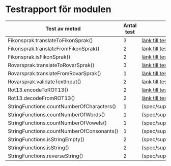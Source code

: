 # Testrapport för modulen
|Test av metod|Antal test|Testresultat|
|-------|-----------|------------|
|Fikonsprak.translateToFikonSprak()|3|[länk till test](spec/support/Fikonsprak.spec.js)|
|Fikonsprak.translateFromFikonSprak()|2|[länk till test](spec/support/Fikonsprak.spec.js)|
|Fikonsprak.isFikonSprak()|2|[länk till test](spec/support/Fikonsprak.spec.js)|
|Rovarsprak.translateToRovarSprak()|3|[länk till test](spec/support/Rovarsprak.spec.js)|
|Rovarsprak.translateFromRovarSprak()|1|[länk till test](spec/support/Rovarsprak.spec.js)|
|Rovarsprak.validateTextInput()|2|[länk till test](spec/support/Rovarsprak.spec.js)|
|Rot13.encodeToROT13()|2|[länk till test](spec/support/Rot13.spec.js)|
|Rot13.decodeFromROT13()|2|[länk till test](spec/support/Rot13.spec.js)|
|StringFunctions.countNumberOfCharacters()|1|(spec/support/StringFunctions.spec.js)|
|StringFunctions.countNumberOfWords()|1|(spec/support/StringFunctions.spec.js)|
|StringFunctions.countNumberOfVowels()|1|(spec/support/StringFunctions.spec.js)|
|StringFunctions.countNumberOfConsonants()|1|(spec/support/StringFunctions.spec.js)|
|StringFunctions.isStringEmpty()|2|(spec/support/StringFunctions.spec.js)|
|StringFunctions.isString()|2|(spec/support/StringFunctions.spec.js)|
|StringFunctions.reverseString()|2|(spec/support/StringFunctions.spec.js)|